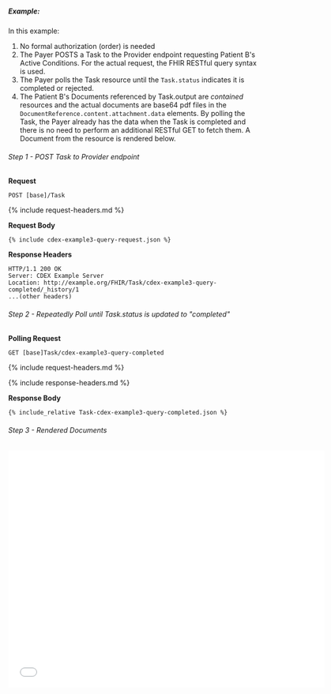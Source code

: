
##### Example:

In this example:

1. No formal authorization (order) is needed
1. The Payer POSTS a Task to the Provider endpoint requesting Patient B's Active Conditions.  For the actual request, the FHIR RESTful query syntax is used.
2. The Payer polls the Task resource until the `Task.status` indicates it is completed or rejected.
3. The Patient B's Documents referenced by Task.output are *contained* resources and the actual documents are base64 pdf files in the `DocumentReference.content.attachment.data` elements. By polling the Task, the Payer already has the data when the Task is completed and there is no need to perform an additional RESTful GET to fetch them. A Document from the resource is rendered below.

###### Step 1 - POST Task to Provider endpoint

**Request**
~~~
POST [base]/Task
~~~

{% include request-headers.md %}

**Request Body**

~~~
{% include cdex-example3-query-request.json %}
~~~

**Response Headers**

~~~
HTTP/1.1 200 OK
Server: CDEX Example Server
Location: http://example.org/FHIR/Task/cdex-example3-query-completed/_history/1
...(other headers)
~~~

###### Step 2 - Repeatedly Poll until Task.status is updated to "completed"

**Polling Request**
~~~
GET [base]Task/cdex-example3-query-completed
~~~

{% include request-headers.md %}

{% include response-headers.md %}

**Response Body**

~~~
{% include_relative Task-cdex-example3-query-completed.json %}
~~~

###### Step 3 - Rendered Documents

<embed  type="application/pdf" frameborder="1" width="640" height="480" src="data:application/pdf;base64,{{site.data.cdex-example3-query-completed.contained[0].entry[0].resource.content[0].attachment.data}}"/>
